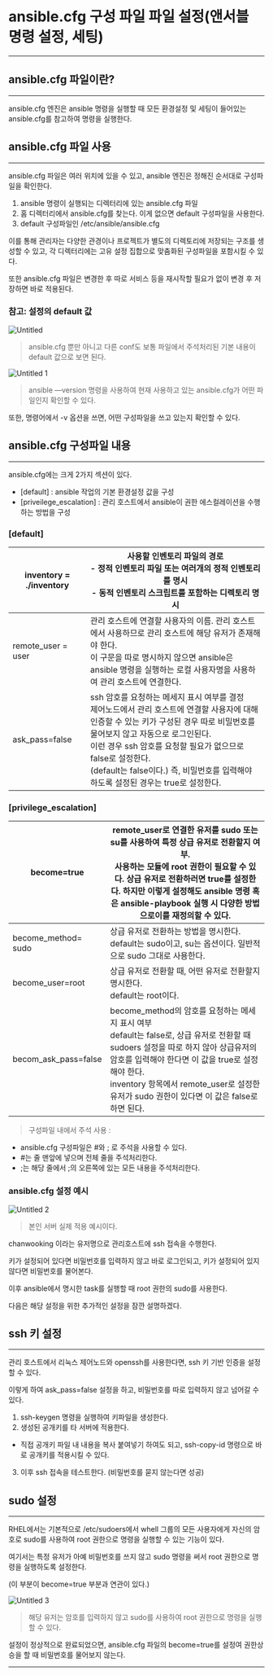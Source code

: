 # ansible.cfg 구성 파일 파일 설정(앤서블 명령 설정, 세팅)

---

## ansible.cfg 파일이란?

---

ansible.cfg 엔진은 ansible 명령을 실행할 때 모든 환경설정 및 세팅이 들어있는 ansible.cfg를 참고하여 명령을 실행한다.

## ansible.cfg 파일 사용

---

ansible.cfg 파일은 여러 위치에 있을 수 있고, ansible 엔진은 정해진 순서대로 구성파일을 확인한다.

1. ansible 명령이 실행되는 디렉터리에 있는 ansible.cfg 파일
2. 홈 디렉터리에서 ansible.cfg를 찾는다. 이게 없으면 default 구성파일을 사용한다.
3. default 구성파일인 /etc/ansible/ansible.cfg

이를 통해 관리자는 다양한 관경이나 프로젝트가 별도의 디렉토리에 저장되는 구조를 생성할 수 있고, 각 디렉터리에는 고유 설정 집합으로 맞춤화된 구성파일을 포함시킬 수 있다.

또한 ansible.cfg 파일은 변경한 후 따로 서비스 등을 재시작할 필요가 없이 변경 후 저장하면 바로 적용된다.

### 참고: 설정의 default 값

![Untitled](https://user-images.githubusercontent.com/84123877/185296916-950eb234-882c-405f-ad4a-6de8da433679.png)

> ansible.cfg 뿐만 아니고 다른 conf도 보통 파일에서 주석처리된 기본 내용이 default 값으로 보면 된다.
> 

![Untitled 1](https://user-images.githubusercontent.com/84123877/185296903-46ad7f13-08c8-4a93-929e-61299eae8932.png)

> ansible —version 명령을 사용하여 현재 사용하고 있는 ansible.cfg가 어떤 파일인지 확인할 수 있다.
> 

또한, 명령어에서 -v 옵션을 쓰면, 어떤 구성파일을 쓰고 있는지 확인할 수 있다.

## ansible.cfg 구성파일 내용

---

ansible.cfg에는 크게 2가지 섹션이 있다.

- [default] : ansible 작업의 기본 환경설정 값을 구성
- [priveilege_escalation] : 관리 호스트에서 ansible이 권한 에스컬레이션을 수행하는 방법을 구성

### [default]

| inventory = ./inventory | 사용할 인벤토리 파일의 경로 </br> - 정적 인벤토리 파일 또는 여러개의 정적 인벤토리를 명시 </br> - 동적 인벤토리 스크립트를 포함하는 디렉토리 명시 |
| --- | --- |
| remote_user = user | 관리 호스트에 연결할 사용자의 이름. 관리 호스트에서 사용하므로 관리 호스트에 해당 유저가 존재해야 한다. </br> 이 구문을 따로 명시하지 않으면 ansible은 ansible 명령을 실행하는 로컬 사용자명을 사용하여 관리 호스트에 연결한다. |
| ask_pass=false | ssh 암호를 요청하는 메세지 표시 여부를 결정 </br> 제어노드에서 관리 호스트에 연결할 사용자에 대해 인증할 수 있는 키가 구성된 경우 따로 비밀번호를 물어보지 않고 자동으로 로그인된다. </br> 이런 경우 ssh 암호를 요청할 필요가 없으므로 false로 설정한다. </br> (default는 false이다.) 즉, 비밀번호를 입력해야 하도록 설정된 경우는 true로 설정한다. |

### [privilege_escalation]

| become=true | remote_user로 연결한 유저를 sudo 또는 su를 사용하여 특정 상급 유저로 전환할지 여부. </br> 사용하는 모듈에 root 권한이 필요할 수 있다. 상급 유저로 전환하러면 true를 설정한다. 하지만 이렇게 설정해도 ansible 명령 혹은 ansible-playbook 실행 시 다양한 방법으로이를 재정의할 수 있다. |
| --- | --- |
| become_method= sudo | 상급 유저로 전환하는 방법을 명시한다. </br> default는 sudo이고, su는 옵션이다. 일반적으로 sudo 그대로 사용한다. |
| become_user=root | 상급 유저로 전환할 때, 어떤 유저로 전환할지 명시한다. </br> default는 root이다. |
| becom_ask_pass=false | become_method의 암호를 요청하는 메세지 표시 여부 </br> default는 false로, 상급 유저로 전환할 때 sudoers 설정을 따로 하지 않아 상급유저의 암호를 입력해야 한다면 이 값을 true로 설정해야 한다. </br> inventory 항목에서 remote_user로 설정한 유저가 sudo 권한이 있다면 이 값은 false로 하면 된다. |

> 구성파일 내에서 주석 사용 :
> 
- ansible.cfg 구성파일은 #와 ; 로 주석을 사용할 수 있다.
- #는 줄 맨앞에 넣으며 전체 줄을 주석처리한다.
- ;는 해당 줄에서 ;의 오른쪽에 있는 모든 내용을 주석처리한다.

### ansible.cfg 설정 예시

![Untitled 2](https://user-images.githubusercontent.com/84123877/185296911-8d42bdd0-baf6-4ec6-b5de-8a1733161ead.png)

> 본인 서버 실제 적용 예시이다.
> 

chanwooking 이라는 유저명으로 관리호스트에 ssh 접속을 수행한다.

키가 설정되어 있다면 비밀번호를 입력하지 않고 바로 로그인되고, 키가 설정되어 있지 않다면 비밀번호를 물어본다.

이후 ansible에서 명시한 task를 실행할 때 root 권한의 sudo를 사용한다.

다음은 해당 설정을 위한 추가적인 설정을 잠깐 설명하겠다.

## ssh 키 설정

---

관리 호스트에서 리눅스 제어노드와 openssh를 사용한다면, ssh 키 기반 인증을 설정할 수 있다.

이렇게 하여 ask_pass=false 설정을 하고, 비밀번호를 따로 입력하지 않고 넘어갈 수 있다.

1. ssh-keygen 명령을 실행하여 키파일을 생성한다.
2. 생성된 공개키를 타 서버에 적용한다.
- 직접 공개키 파일 내 내용을 복사 붙여넣기 하여도 되고,
   ssh-copy-id 명령으로 바로 공개키를 적용시킬 수 있다.
3. 이후 ssh 접속을 테스트한다. (비밀번호를 묻지 않는다면 성공)

## sudo 설정

---

RHEL에서는 기본적으로 /etc/sudoers에서 whell 그룹의 모든 사용자에게 자신의 암호로 sudo를 사용하여 root 권한으로 명령을 실행할 수 있는 기능이 있다.

여기서는 특정 유저가 아예 비밀번호를 쓰지 않고 sudo 명령을 써서 root 권한으로 명령을 실행하도록 설정한다.

(이 부분이 become=true 부분과 연관이 있다.)

![Untitled 3](https://user-images.githubusercontent.com/84123877/185296913-682365cc-71b6-46db-aa7b-191aa52f3fcd.png)

> 해당 유저는 암호를 입력하지 않고 sudo를 사용하여 root 권한으로 명령을 실행할 수 있다.
> 

설정이 정상적으로 완료되었으면, ansible.cfg 파일의 become=true를 설정여 권한상승을 할 때 비밀번호를 물어보지 않는다.

---

